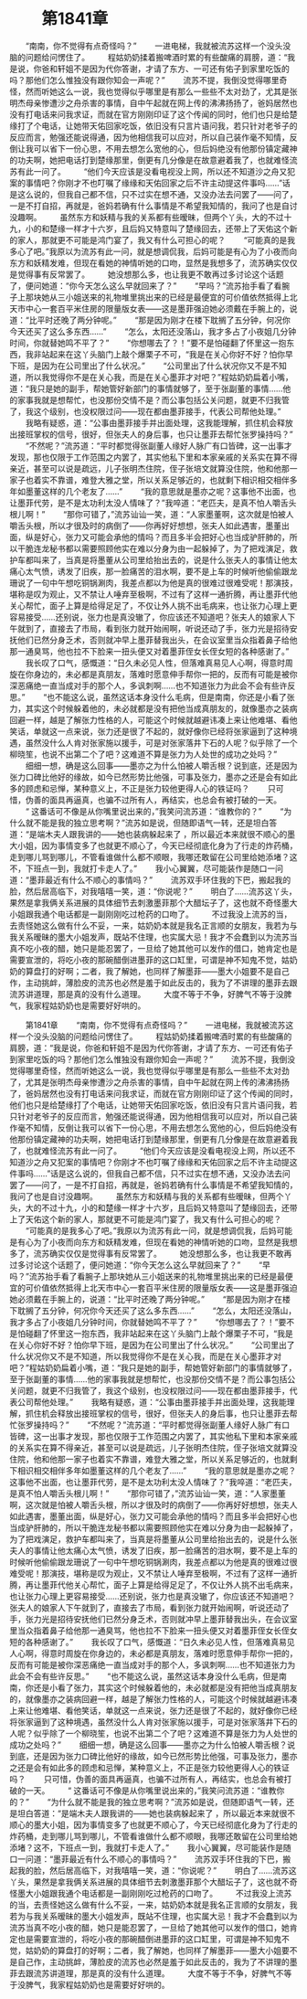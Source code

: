 # 　　第1841章
　　“南南，你不觉得有点奇怪吗？”
　　一进电梯，我就被流苏这样一个没头没脑的问题给问愣住了。
　　程姑奶奶揉着搬啤酒时累的有些酸痛的肩膀，道：“我是说，你爸和轩姐不是因为代你答谢，才请了东方、一可还有佑子到家里吃饭的吗？那他们怎么惟独没有跟你知会一声呢？”
　　流苏不提，我倒没觉得哪里奇怪，然而听她这么一说，我也觉得似乎哪里是有那么一些些不太对劲了，尤其是张明杰母亲惨遭沙之舟杀害的事情，自中午起就在网上传的沸沸扬扬了，爸妈居然也没有打电话来问我求证，而就在官方刚刚印证了这个传闻的同时，他们也只是给楚缘打了个电话，让她带天佑回家吃饭，依旧没有只言片语问我，若只针对老爷子的反应而言，勉强还能说得通，因为他相信我可以应对，所以自己装作毫不知情，反倒让我可以省下一份心思，不用去想怎么宽他的心，但后妈绝没有他那份镇定藏神的功夫啊，她把电话打到楚缘那里，倒更有几分像是在故意避着我了，也就难怪流苏有此一问了。
　　“他们今天应该是没看电视没上网，所以还不知道沙之舟又犯案的事情吧？你刚才不也叮嘱了缘缘和天佑回家之后不许主动提这件事吗……”话是这么说的，但我自己都不信，只不过实在想不通，又没办法去问罢了——问了，一是不打自招，再就是，爸妈若确有什么事情是不希望我知情的，我问了也是自讨没趣啊。
　　虽然东方和妖精与我的关系都有些暧昧，但两个丫头，大的不过十九，小的和楚缘一样才十六岁，且后妈又特意叫了楚缘回去，还带上了天佑这个新的家人，那就更不可能是鸿门宴了，我又有什么可担心的呢？
　　“可能真的是我多心了吧。”我原以为流苏有此一问，就是想调侃我，后妈可能是有心为了小夜而向东方和妖精发难，但现在看她的神情听她的口吻，显然是我想多了，流苏确实仅仅是觉得事有反常罢了。
　　她没想那么多，也让我更不敢再过多讨论这个话题了，便问她道：“你今天怎么这么早就回来了？”
　　“早吗？”流苏抬手看了看腕子上那块她从三小姐送来的礼物堆里挑出来的已经是最便宜的可价值依然抵得上北天市中心一套百平米住房的限量版女表——这是墨菲强迫她必须戴在手腕上的，说道：“比平时还晚了两分钟呢。”
　　“那是因为刚才在楼下耽搁了五分钟，何况你今天还买了这么多东西……”
　　“怎么，太阳还没落山，我才多占了小夜姐几分钟时间，你就替她鸣不平了？”
　　“你想哪去了？！”要不是怕碰翻了怀里这一抱东西，我非站起来在这丫头脑门上敲个爆栗子不可，“我是在关心你好不好？怕你早下班，是因为在公司里出了什么状况。”
　　“公司里出了什么状况你又不是不知道，所以我觉得你不是在关心我，而是在关心墨菲才对吧？”程姑奶奶扁着小嘴，道：“我只是她的副手，帮她管好新部门的事情就够了，至于张副董的事情……他的家事我就是想帮忙，也没那份交情不是？而公事包括公关问题，就更不归我管了，我这个级别，也没权限过问——现在都由墨菲接手，代表公司帮他处理。”
　　我略有疑惑，道：“公事由墨菲接手并出面处理，这我能理解，抓住机会释放出接班掌权的信号，很好，但张夫人的身后事，也只让墨菲去帮忙张罗操持吗？”
　　“不然呢？”流苏道：“平时都觉得张副董人缘好人脉广有口皆碑，这一出事才发现，那也仅限于工作范围之内罢了，其实他私下里和本家亲戚的关系实在算不得亲近，甚至可以说是疏远，儿子张明杰住院，侄子张培文就算没住院，他和他那一家子也着实不靠谱，难登大雅之堂，所以关系足够近的，也就剩下相识相交相伴多年如墨董这样的几个老友了……”
　　“我的意思就是墨亦之呢？这事他不出面，也让墨菲代劳，是不是太功利太没人情味了？”我啐道：“老匹夫，是真不怕人嚼舌头根儿啊！”
　　“那你可错了，”流苏讪讪一笑，道：“人家墨董啊，这次就是怕被人嚼舌头根，所以才很及时的病倒了——你再好好想想，张夫人如此遇害，墨董出面，纵是好心，张力又可能会承他的情吗？而且多半会把好心也当成驴肝肺的，所以干脆连龙秘书都以需要照顾他实在难以分身为由一起躲掉了，为了把戏演足，救护车都叫来了，当真是将墨董从公司里给抬出去的，说是什么张夫人的事情让他太痛心太气愤，诱发了旧疾，那一脸痛苦的泪水啊，要不是上车的时候听他偷偷跟龙珊说了一句中午想吃铜锅涮肉，我差点都以为他是真的很难过很难受呢！那演技，堪称是叹为观止，又不禁让人唾弃至极啊，不过有了这样一通折腾，再让墨菲代他关心帮忙，面子上算是给得足足了，不仅让外人挑不出毛病来，也让张力心理上更容易接受……还别说，张力也是真没辙了，你应该还不知道吧？张夫人的娘家人下午就到了，直接去了市局，看到张力就开始闹啊，听说还动了手，张力光是招待安抚他们已然分身乏术，否则就冲早上墨菲替我出头，在会议室里当众指着鼻子给他那一通臭骂，他也拉不下脸来一扭头便又对着墨菲侄女长侄女短的各种感谢了。”
　　我长叹了口气，感慨道：“日久未必见人性，但落难真易见人心啊，得意时周旋在你身边的，未必都是真朋友，落难时愿意伸手帮你一把的，反而有可能是被你深恶痛绝一直当成对手的那个人，多讽刺啊……也不知道张力为此会不会有些许反思。”
　　“也不能这么说，虽然这话本身没什么毛病，但是南南，你还是小看了张力，其实这个时候躲着他的，未必就都是没有把他当成真朋友的，就像墨亦之装病回避一样，越是了解张力性格的人，可能这个时候就越避讳凑上来让他难堪、看他笑话，单就这一点来说，张力还是很了不起的，就好像你已经将张家逼到了这种境遇，虽然没什么人肯对张家施以援手，可是对张家落井下石的人呢？似乎除了一个柳晓笙，也说不出第二个了吧？这难道不算是张力为人处世的成功之处吗？”
　　细细一想，确是这么回事——墨亦之为什么怕被人嚼舌根？说到底，还是因为张力口碑比他好的缘故，如今已然形势比他强，可事及张力，墨亦之还是会有如此多的顾虑和忌惮，某种意义上，不正是张力较他更得人心的铁证吗？
　　只可惜，伪善的面具再逼真，也骗不过所有人，再结实，也总会有被打破的一天。
　　“ 这番话可不像是从你嘴里说出来的，”我笑问流苏道：“谁教你的？”
　　“为什么就不能是我的独立思考啊？”流苏如是说，但随即语气一转，还是坦白答道：“是端木夫人跟我讲的——她也装病躲起来了 ，所以最近本来就很不顺心的墨大小姐，因为事情变多了也就更不顺心了，今天已经彻底化身为了行走的炸药桶，走到哪儿骂到哪儿，不管看谁做什么都不顺眼，我哪还敢留在公司里给她添堵？这不，下班点一到，我就打卡走人了。”
　　我小心翼翼，尽可能装作是随口一问道：“墨菲最近有什么不顺心的事情吗？”
　　流苏双手环住我的下巴，搬起我的脸，然后居高临下，对我嘻嘻一笑，道：“你说呢？”
　　明白了……流苏这丫头，果然是拿我俩关系进展的具体细节去刺激墨菲那个大醋坛子了，这也就不奇怪墨大小姐跟我通个电话都是一副刚刚吃过枪药的口吻了。
　　不过我没上流苏的当，去责怪她这么做有什么不妥，一来，姑奶奶本就是我名正言顺的女朋友，我若为与我关系暧昧的墨大小姐发声，既站不住理，也实属大忌！我才不会蠢到以为流苏当真不吃小夜的醋，她只是能忍罢了，一旦给了她其他可以发作的借口，她肯定也是需要宣泄的，将吃小夜的那碗醋倒进墨菲的这口缸里，可谓是神不知鬼不觉，姑奶奶的算盘打的好啊；二者，我了解她，也同样了解墨菲——墨大小姐要不是自己作，主动挑衅，薄脸皮的流苏也必然是羞于如此反击的，我为了不讲理的墨菲去跟流苏讲道理，那是真的没有什么道理。
　　大度不等于不争，好脾气不等于没脾气，我家程姑奶奶也是需要好好哄的。

　　第1841章
　　“南南，你不觉得有点奇怪吗？”
　　一进电梯，我就被流苏这样一个没头没脑的问题给问愣住了。
　　程姑奶奶揉着搬啤酒时累的有些酸痛的肩膀，道：“我是说，你爸和轩姐不是因为代你答谢，才请了东方、一可还有佑子到家里吃饭的吗？那他们怎么惟独没有跟你知会一声呢？”
　　流苏不提，我倒没觉得哪里奇怪，然而听她这么一说，我也觉得似乎哪里是有那么一些些不太对劲了，尤其是张明杰母亲惨遭沙之舟杀害的事情，自中午起就在网上传的沸沸扬扬了，爸妈居然也没有打电话来问我求证，而就在官方刚刚印证了这个传闻的同时，他们也只是给楚缘打了个电话，让她带天佑回家吃饭，依旧没有只言片语问我，若只针对老爷子的反应而言，勉强还能说得通，因为他相信我可以应对，所以自己装作毫不知情，反倒让我可以省下一份心思，不用去想怎么宽他的心，但后妈绝没有他那份镇定藏神的功夫啊，她把电话打到楚缘那里，倒更有几分像是在故意避着我了，也就难怪流苏有此一问了。
　　“他们今天应该是没看电视没上网，所以还不知道沙之舟又犯案的事情吧？你刚才不也叮嘱了缘缘和天佑回家之后不许主动提这件事吗……”话是这么说的，但我自己都不信，只不过实在想不通，又没办法去问罢了——问了，一是不打自招，再就是，爸妈若确有什么事情是不希望我知情的，我问了也是自讨没趣啊。
　　虽然东方和妖精与我的关系都有些暧昧，但两个丫头，大的不过十九，小的和楚缘一样才十六岁，且后妈又特意叫了楚缘回去，还带上了天佑这个新的家人，那就更不可能是鸿门宴了，我又有什么可担心的呢？
　　“可能真的是我多心了吧。”我原以为流苏有此一问，就是想调侃我，后妈可能是有心为了小夜而向东方和妖精发难，但现在看她的神情听她的口吻，显然是我想多了，流苏确实仅仅是觉得事有反常罢了。
　　她没想那么多，也让我更不敢再过多讨论这个话题了，便问她道：“你今天怎么这么早就回来了？”
　　“早吗？”流苏抬手看了看腕子上那块她从三小姐送来的礼物堆里挑出来的已经是最便宜的可价值依然抵得上北天市中心一套百平米住房的限量版女表——这是墨菲强迫她必须戴在手腕上的，说道：“比平时还晚了两分钟呢。”
　　“那是因为刚才在楼下耽搁了五分钟，何况你今天还买了这么多东西……”
　　“怎么，太阳还没落山，我才多占了小夜姐几分钟时间，你就替她鸣不平了？”
　　“你想哪去了？！”要不是怕碰翻了怀里这一抱东西，我非站起来在这丫头脑门上敲个爆栗子不可，“我是在关心你好不好？怕你早下班，是因为在公司里出了什么状况。”
　　“公司里出了什么状况你又不是不知道，所以我觉得你不是在关心我，而是在关心墨菲才对吧？”程姑奶奶扁着小嘴，道：“我只是她的副手，帮她管好新部门的事情就够了，至于张副董的事情……他的家事我就是想帮忙，也没那份交情不是？而公事包括公关问题，就更不归我管了，我这个级别，也没权限过问——现在都由墨菲接手，代表公司帮他处理。”
　　我略有疑惑，道：“公事由墨菲接手并出面处理，这我能理解，抓住机会释放出接班掌权的信号，很好，但张夫人的身后事，也只让墨菲去帮忙张罗操持吗？”
　　“不然呢？”流苏道：“平时都觉得张副董人缘好人脉广有口皆碑，这一出事才发现，那也仅限于工作范围之内罢了，其实他私下里和本家亲戚的关系实在算不得亲近，甚至可以说是疏远，儿子张明杰住院，侄子张培文就算没住院，他和他那一家子也着实不靠谱，难登大雅之堂，所以关系足够近的，也就剩下相识相交相伴多年如墨董这样的几个老友了……”
　　“我的意思就是墨亦之呢？这事他不出面，也让墨菲代劳，是不是太功利太没人情味了？”我啐道：“老匹夫，是真不怕人嚼舌头根儿啊！”
　　“那你可错了，”流苏讪讪一笑，道：“人家墨董啊，这次就是怕被人嚼舌头根，所以才很及时的病倒了——你再好好想想，张夫人如此遇害，墨董出面，纵是好心，张力又可能会承他的情吗？而且多半会把好心也当成驴肝肺的，所以干脆连龙秘书都以需要照顾他实在难以分身为由一起躲掉了，为了把戏演足，救护车都叫来了，当真是将墨董从公司里给抬出去的，说是什么张夫人的事情让他太痛心太气愤，诱发了旧疾，那一脸痛苦的泪水啊，要不是上车的时候听他偷偷跟龙珊说了一句中午想吃铜锅涮肉，我差点都以为他是真的很难过很难受呢！那演技，堪称是叹为观止，又不禁让人唾弃至极啊，不过有了这样一通折腾，再让墨菲代他关心帮忙，面子上算是给得足足了，不仅让外人挑不出毛病来，也让张力心理上更容易接受……还别说，张力也是真没辙了，你应该还不知道吧？张夫人的娘家人下午就到了，直接去了市局，看到张力就开始闹啊，听说还动了手，张力光是招待安抚他们已然分身乏术，否则就冲早上墨菲替我出头，在会议室里当众指着鼻子给他那一通臭骂，他也拉不下脸来一扭头便又对着墨菲侄女长侄女短的各种感谢了。”
　　我长叹了口气，感慨道：“日久未必见人性，但落难真易见人心啊，得意时周旋在你身边的，未必都是真朋友，落难时愿意伸手帮你一把的，反而有可能是被你深恶痛绝一直当成对手的那个人，多讽刺啊……也不知道张力为此会不会有些许反思。”
　　“也不能这么说，虽然这话本身没什么毛病，但是南南，你还是小看了张力，其实这个时候躲着他的，未必就都是没有把他当成真朋友的，就像墨亦之装病回避一样，越是了解张力性格的人，可能这个时候就越避讳凑上来让他难堪、看他笑话，单就这一点来说，张力还是很了不起的，就好像你已经将张家逼到了这种境遇，虽然没什么人肯对张家施以援手，可是对张家落井下石的人呢？似乎除了一个柳晓笙，也说不出第二个了吧？这难道不算是张力为人处世的成功之处吗？”
　　细细一想，确是这么回事——墨亦之为什么怕被人嚼舌根？说到底，还是因为张力口碑比他好的缘故，如今已然形势比他强，可事及张力，墨亦之还是会有如此多的顾虑和忌惮，某种意义上，不正是张力较他更得人心的铁证吗？
　　只可惜，伪善的面具再逼真，也骗不过所有人，再结实，也总会有被打破的一天。
　　“ 这番话可不像是从你嘴里说出来的，”我笑问流苏道：“谁教你的？”
　　“为什么就不能是我的独立思考啊？”流苏如是说，但随即语气一转，还是坦白答道：“是端木夫人跟我讲的——她也装病躲起来了 ，所以最近本来就很不顺心的墨大小姐，因为事情变多了也就更不顺心了，今天已经彻底化身为了行走的炸药桶，走到哪儿骂到哪儿，不管看谁做什么都不顺眼，我哪还敢留在公司里给她添堵？这不，下班点一到，我就打卡走人了。”
　　我小心翼翼，尽可能装作是随口一问道：“墨菲最近有什么不顺心的事情吗？”
　　流苏双手环住我的下巴，搬起我的脸，然后居高临下，对我嘻嘻一笑，道：“你说呢？”
　　明白了……流苏这丫头，果然是拿我俩关系进展的具体细节去刺激墨菲那个大醋坛子了，这也就不奇怪墨大小姐跟我通个电话都是一副刚刚吃过枪药的口吻了。
　　不过我没上流苏的当，去责怪她这么做有什么不妥，一来，姑奶奶本就是我名正言顺的女朋友，我若为与我关系暧昧的墨大小姐发声，既站不住理，也实属大忌！我才不会蠢到以为流苏当真不吃小夜的醋，她只是能忍罢了，一旦给了她其他可以发作的借口，她肯定也是需要宣泄的，将吃小夜的那碗醋倒进墨菲的这口缸里，可谓是神不知鬼不觉，姑奶奶的算盘打的好啊；二者，我了解她，也同样了解墨菲——墨大小姐要不是自己作，主动挑衅，薄脸皮的流苏也必然是羞于如此反击的，我为了不讲理的墨菲去跟流苏讲道理，那是真的没有什么道理。
　　大度不等于不争，好脾气不等于没脾气，我家程姑奶奶也是需要好好哄的。
